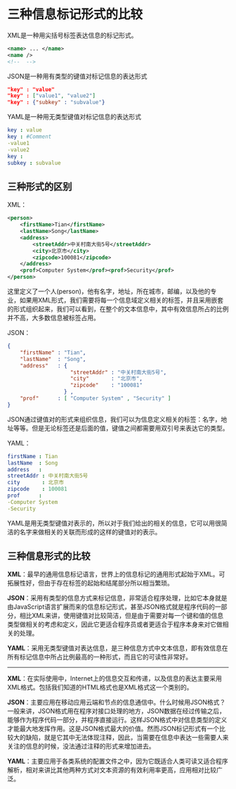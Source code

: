 # 三种信息标记形式的比较

XML是一种用尖括号标签表达信息的标记形式。

```xml
<name> ... </name>
<name />
<!--  -->
```

JSON是一种用有类型的键值对标记信息的表达形式

```json
"key" : "value"
"key" : ["value1", "value2"]
"key" : {"subkey" : "subvalue"}
```

YAML是一种用无类型键值对标记信息的表达形式

```yaml
key : value
key : #Comment
-value1
-value2
key : 
subkey : subvalue
```



## 三种形式的区别

XML：

```xml
<person>
    <firstName>Tian</firstName>
    <lastName>Song</lastName>
    <address>
        <streetAddr>中关村南大街5号</streetAddr>
        <city>北京市</city>
        <zipcode>100081</zipcode>
    </address>
    <prof>Computer System</prof><prof>Security</prof>
</person>
```

这里定义了一个人(person)，他有名字，地址，所在城市，邮编，以及他的专业，如果用XML形式，我们需要将每一个信息域定义相关的标签，并且采用嵌套的形式组织起来，我们可以看到，在整个的文本信息中，其中有效信息所占的比例并不高，大多数信息被标签占用。



JSON：

```json
{
    "firstName" : "Tian",
    "lastName"  : "Song",
    "address"   : {
        			"streetAddr" : "中关村南大街5号",
        			"city"       : "北京市",
        			"zipcode"    : "100081"
    			  } ,
    "prof"		: [ "Computer System" , "Security" ]
}
```

JSON通过键值对的形式来组织信息，我们可以为信息定义相关的标签：名字，地址等等。但是无论标签还是后面的值，键值之间都需要用双引号来表达它的类型。



YAML：

```yaml
firstName : Tian
lastName  : Song
address	  : 
streetAddr : 中关村南大街5号
city	   : 北京市
zipcode    : 100081
prof	  : 
-Computer System
-Security
```

YAML是用无类型键值对表示的，所以对于我们给出的相关的信息，它可以用很简洁的名字来做相关的关联而形成的这样的键值对的表示。 



## 三种信息形式的比较

**XML**：最早的通用信息标记语言，世界上的信息标记的通用形式起始于XML。可拓展性好，但由于存在标签的起始和结尾部分所以相当繁琐。

**JSON**：采用有类型的信息方式来标记信息，非常适合程序处理，比如它本身就是由JavaScript语言扩展而来的信息标记形式，甚至JSON格式就是程序代码的一部分，相比XML来讲，使用键值对比较简洁，但是由于需要对每一个键和值的信息类型做相关的考虑和定义，因此它更适合程序员或者更适合于程序本身来对它做相关的处理。

**YAML**：采用无类型键值对表达信息，是三种信息方式中文本信息，即有效信息在所有标记信息中所占比例最高的一种形式，而且它的可读性非常好。

****

**XML**：在实际使用中，Internet上的信息交互和传递，以及信息的表达主要采用XML格式。包括我们知道的HTML格式也是XML格式这一个类别的。

**JSON**：主要应用在移动应用云端和节点的信息通信中。什么时候用JSON格式？一般来讲，JSON格式用在程序对接口处理的地方，JSON数据在经过传输之后，能够作为程序代码一部分，并程序直接运行。这样JSON格式中对信息类型的定义才能最大地发挥作用。这是JSON格式最大的价值。然而JSON标记形式有一个比较大的缺陷，就是它其中无法体现注释，因此，当需要在信息中表达一些需要人来关注的信息的时候，没法通过注释的形式来增加进去。

**YAML**：主要应用于各类系统的配置文件之中，因为它既适合人类可读又适合程序解析，相对来讲比其他两种方式对文本资源的有效利用率更高，应用相对比较广泛。

